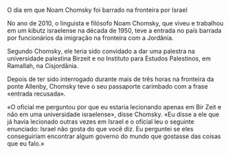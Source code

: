 O dia em que Noam Chomsky foi barrado na fronteira por Israel

No ano de 2010, o linguista e filósofo Noam Chomsky, que viveu e trabalhou em um kibutz israelense na década de 1950, teve a entrada no país barrada por funcionários da imigração na fronteira com a Jordânia. 

Segundo Chomsky, ele teria sido convidado a dar uma palestra na universidade palestina Birzeit e no Instituto para Estudos Palestinos, em Ramallah, na Cisjordânia. 

Depois de ter sido interrogado durante mais de três horas na fronteira da ponte Allenby, Chomsky teve o seu passaporte carimbado com a frase «entrada recusada».

«O oficial me perguntou por que eu estaria lecionando apenas em Bir Zeit e não em uma universidade israelense», disse Chomsky. «Eu disse a ele que já havia lecionado outras vezes em Israel e o oficial leu o seguinte enunciado: Israel não gosta do que você diz. Eu perguntei se eles conseguiriam encontrar algum governo do mundo que gostasse das coisas que eu falo.»
